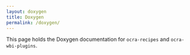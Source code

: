 ```yaml
---
layout: doxygen
title: Doxygen
permalink: /doxygen/
---
```


This page holds the Doxygen documentation for `ocra-recipes` and `ocra-wbi-plugins`.
